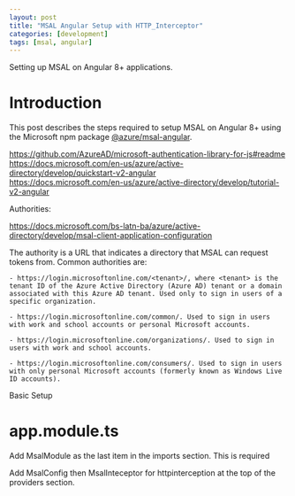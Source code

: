 ```yaml
---
layout: post
title: "MSAL Angular Setup with HTTP_Interceptor"
categories: [development]
tags: [msal, angular]
---
```


Setting up MSAL on Angular 8+ applications.

# Introduction

This post describes the steps required to setup MSAL on Angular 8+ using the Microsoft npm package [@azure/msal-angular](https://www.npmjs.com/package/@azure/msal-angular).

https://github.com/AzureAD/microsoft-authentication-library-for-js#readme  
https://docs.microsoft.com/en-us/azure/active-directory/develop/quickstart-v2-angular  
https://docs.microsoft.com/en-us/azure/active-directory/develop/tutorial-v2-angular  

Authorities:

https://docs.microsoft.com/bs-latn-ba/azure/active-directory/develop/msal-client-application-configuration

The authority is a URL that indicates a directory that MSAL can request tokens from. Common authorities are:

    - https://login.microsoftonline.com/<tenant>/, where <tenant> is the tenant ID of the Azure Active Directory (Azure AD) tenant or a domain associated with this Azure AD tenant. Used only to sign in users of a specific organization.

    - https://login.microsoftonline.com/common/. Used to sign in users with work and school accounts or personal Microsoft accounts.
  
    - https://login.microsoftonline.com/organizations/. Used to sign in users with work and school accounts.
    
    - https://login.microsoftonline.com/consumers/. Used to sign in users with only personal Microsoft accounts (formerly known as Windows Live ID accounts).


Basic Setup

# app.module.ts

Add MsalModule as the last item in the imports section.
This is required

Add MsalConfig then MsalInteceptor for httpinterception at the top of the providers section.